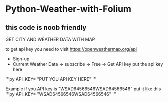 # Python-Weather-with-Folium
## this code is noob friendly
GET CITY AND WEATHER DATA WITH MAP


to get api key you need to visit https://openweathermap.org/api

 * Sign-up
 * Current Weather Data -> subscribe -> Free -> Get API key
put the api key here

'''py
API_KEY= "PUT YOU API KEY HERE" 
'''

Example if you API key is "WSAD64566546WSAD64566546"
put it like this
'''py
API_KEY= "WSAD64566546WSAD64566546" 
'''
